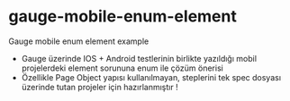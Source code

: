 # gauge-mobile-enum-element
Gauge mobile enum element example

- Gauge üzerinde IOS + Android testlerinin birlikte yazıldığı mobil projelerdeki element sorununa enum ile çözüm önerisi
- Özellikle Page Object yapısı kullanılmayan, steplerini tek spec dosyası üzerinde tutan projeler için hazırlanmıştır !
